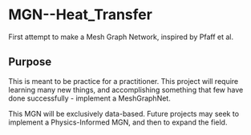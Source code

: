 # MGN--Heat_Transfer
First attempt to make a Mesh Graph Network, inspired by Pfaff et al.

## Purpose
This is meant to be practice for a practitioner. 
This project will require learning many new things, and accomplishing something
that few have done successfully - implement a MeshGraphNet.

This MGN will be exclusively data-based. Future projects may seek to implement
a Physics-Informed MGN, and then to expand the field.